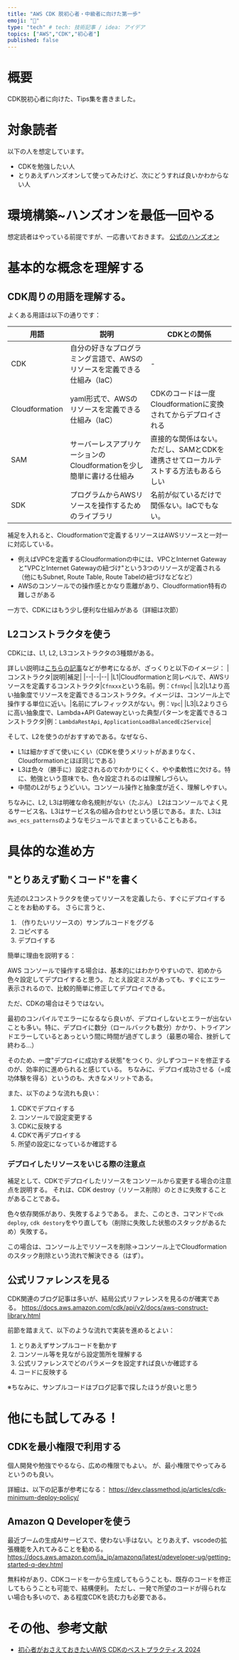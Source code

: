 ```yaml
---
title: "AWS CDK 脱初心者・中級者に向けた第一歩"
emoji: "🐡"
type: "tech" # tech: 技術記事 / idea: アイデア
topics: ["AWS","CDK","初心者"]
published: false
---
```

# 概要
CDK脱初心者に向けた、Tips集を書きました。

# 対象読者
以下の人を想定しています。
- CDKを勉強したい人
- とりあえずハンズオンして使ってみたけど、次にどうすれば良いかわからない人

# 環境構築~ハンズオンを最低一回やる
想定読者はやっている前提ですが、一応書いておきます。
[公式のハンズオン](https://docs.aws.amazon.com/ja_jp/cdk/v2/guide/getting_started.html)
# 基本的な概念を理解する
## CDK周りの用語を理解する。
よくある用語は以下の通りです：

|用語|説明|CDKとの関係|
|--|--|--|
|CDK|自分の好きなプログラミング言語で、AWSのリソースを定義できる仕組み（IaC）|-|
|Cloudformation|yaml形式で、AWSのリソースを定義できる仕組み（IaC）|CDKのコードは一度Cloudformationに変換されてからデプロイされる|
|SAM|サーバーレスアプリケーションのCloudformationを少し簡単に書ける仕組み|直接的な関係はない。ただし、SAMとCDKを連携させてローカルテストする方法もあるらしい|
|SDK|プログラムからAWSリソースを操作するためのライブラリ|名前が似ているだけで関係ない。IaCでもない。|

補足を入れると、Cloudformationで定義するリソースはAWSリソースと一対一に対応している。
- 例えばVPCを定義するCloudformationの中には、VPCとInternet Gatewayと"VPCとInternet Gatewayの紐づけ"という3つのリソースが定義される（他にもSubnet, Route Table, Route Tabelの紐づけなどなど）
- AWSのコンソールでの操作感とかなり乖離があり、Cloudformation特有の難しさがある

一方で、CDKにはもう少し便利な仕組みがある（詳細は次節）

## L2コンストラクタを使う
CDKには、L1, L2, L3コンストラクタの3種類がある。

詳しい説明は[こちらの記事](https://qiita.com/KbSota/items/be3b4063deea52815d50)などが参考になるが、ざっくりと以下のイメージ：
|コンストラクタ|説明|補足|
|--|--|--|
|L1|Cloudformationと同レベルで、AWSリソースを定義するコンストラクタ|`Cfnxxx`という名前。例：`CfnVpc`|
|L2|L1より高い抽象度でリソースを定義できるコンストラクタ。イメージは、コンソール上で操作する単位に近い。|名前にプレフィックスがない。例：`Vpc`|
|L3|L2よりさらに高い抽象度で、Lambda+API Gatewayといった典型パターンを定義できるコンストラクタ|例：`LambdaRestApi`, `ApplicationLoadBalancedEc2Service`|

そして、L2を使うのがおすすめである。なぜなら、
- L1は細かすぎて使いにくい（CDKを使うメリットがあまりなく、Cloudformationとほぼ同じである）
- L3は色々（勝手に）設定されるのでわかりにくく、やや柔軟性に欠ける。特に、勉強という意味でも、色々設定されるのは理解しづらい。
- 中間のL2がちょうどいい。コンソール操作と抽象度が近く、理解しやすい。

ちなみに、L2, L3は明確な命名規則がない（たぶん）
L2はコンソールでよく見るサービス名、L3はサービス名の組み合わせという感じである。また、L3は`aws_ecs_patterns`のようなモジュールでまとまっていることもある。

# 具体的な進め方
## "とりあえず動くコード"を書く
先述のL2コンストラクタを使ってリソースを定義したら、すぐにデプロイすることをお勧めする。
さらに言うと、
1. （作りたいリソースの）サンプルコードをググる
2. コピペする
3. デプロイする

簡単に理由を説明する：

AWS コンソールで操作する場合は、基本的にはわかりやすいので、初めから色々設定してデプロイすると思う。
たとえ設定ミスがあっても、すぐにエラー表示されるので、比較的簡単に修正してデプロイできる。

ただ、CDKの場合はそうではない。

最初のコンパイルでエラーになるなら良いが、デプロイしないとエラーが出ないことも多い。特に、デプロイに数分（ロールバックも数分）かかり、トライアンドエラーしているとあっという間に時間が過ぎてしまう（最悪の場合、挫折して終わる…）

そのため、一度"デプロイに成功する状態"をつくり、少しずつコードを修正するのが、効率的に進められると感じている。
ちなみに、デプロイ成功させる（=成功体験を得る）というのも、大きなメリットである。

また、以下のような流れも良い：
1. CDKでデプロイする
2. コンソールで設定変更する
3. CDKに反映する
4. CDKで再デプロイする
5. 所望の設定になっているか確認する

### デプロイしたリソースをいじる際の注意点
補足として、CDKでデプロイしたリソースをコンソールから変更する場合の注意点を説明する。
それは、CDK destroy（リソース削除）のときに失敗することがあることである。

色々依存関係があり、失敗するようである。
また、このとき、コマンドで`cdk deploy`, `cdk destory`をやり直しても（削除に失敗した状態のスタックがあるため）失敗する。

この場合は、コンソール上でリソースを削除→コンソール上でCloudformationのスタック削除という流れで解決できる（はず）。
## 公式リファレンスを見る
CDK関連のブログ記事は多いが、結局公式リファレンスを見るのが確実である。
https://docs.aws.amazon.com/cdk/api/v2/docs/aws-construct-library.html

前節を踏まえて、以下のような流れで実装を進めるとよい：
1. とりあえずサンプルコードを動かす
2. コンソール等を見ながら設定箇所を理解する
3. 公式リファレンスでどのパラメータを設定すれば良いか確認する
4. コードに反映する

※ちなみに、サンプルコードはブログ記事で探したほうが良いと思う

# 他にも試してみる！
## CDKを最小権限で利用する
個人開発や勉強でやるなら、広めの権限でもよい。
が、最小権限でやってみるというのも良い。

詳細は、以下の記事が参考になる：
https://dev.classmethod.jp/articles/cdk-minimum-deploy-policy/

## Amazon Q Developerを使う
最近ブームの生成AIサービスで、使わない手はない。とりあえず、vscodeの拡張機能を入れてみることを勧める。
https://docs.aws.amazon.com/ja_jp/amazonq/latest/qdeveloper-ug/getting-started-q-dev.html

無料枠があり、CDKコードを一から生成してもらうことも、既存のコードを修正してもらうことも可能で、結構便利。
ただし、一発で所望のコードが得られない場合も多いので、ある程度CDKを読む力も必要である。

# その他、参考文献
- [初心者がおさえておきたいAWS CDKのベストプラクティス 2024](https://speakerdeck.com/konokenj/cdk-best-practice-2024)